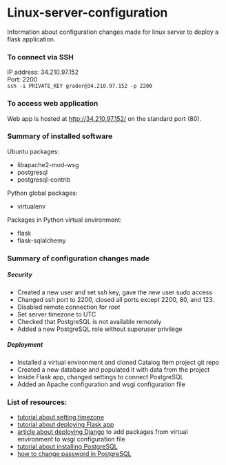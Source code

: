 # Linux-server-configuration
Information about configuration changes made for linux server to deploy a flask application.

### To connect via SSH
IP address: 34.210.97.152\
Port: 2200\
`ssh -i PRIVATE_KEY grader@34.210.97.152 -p 2200`
### To access web application
Web app is hosted at http://34.210.97.152/ on the standard port (80).
### Summary of installed software
Ubuntu packages:
- libapache2-mod-wsg
- postgresql
- postgresql-contrib

Python global packages:
- virtualenv

Packages in Python virtual environment:
- flask
- flask-sqlalchemy

### Summary of configuration changes made
##### Security
- Created a new user and set ssh key, gave the new user sudo access
- Changed ssh port to 2200, closed all ports except 2200, 80, and 123.
- Disabled remote connection for *root*
- Set server timezone to UTC
- Checked that PostgreSQL is not available remotely
- Added a new PostgreSQL role without superuser privilege

##### Deployment
- Installed a virtual environment and cloned Catalog Item project git repo
- Created a new database and populated it with data from the project
- Inside Flask app, changed settings to connect PostgreSQL
- Added an Apache configuration and wsgi configuration file



### List of resources:
- [tutorial about setting timezone](https://www.digitalocean.com/community/tutorials/how-to-set-up-timezone-and-ntp-synchronization-on-ubuntu-14-04-quickstart)
- [tutorial about deploying Flask app](https://www.digitalocean.com/community/tutorials/how-to-deploy-a-flask-application-on-an-ubuntu-vps)
- [article about deploying Django](https://www.thecodeship.com/deployment/deploy-django-apache-virtualenv-and-mod_wsgi/)
to add packages from virtual environment to wsgi configuration file
- [tutorial about installing PostgreSQL](https://www.digitalocean.com/community/tutorials/how-to-secure-postgresql-on-an-ubuntu-vps)
- [how to change password in PostgreSQL](https://stackoverflow.com/questions/7695962/postgresql-password-authentication-failed-for-user-postgres)



